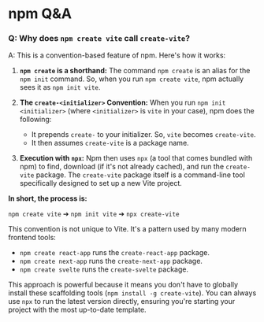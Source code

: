 # npm Q&A

### Q: Why does `npm create vite` call `create-vite`?

A:
This is a convention-based feature of npm. Here's how it works:

1.  **`npm create` is a shorthand:** The command `npm create` is an alias for the `npm init` command. So, when you run `npm create vite`, npm actually sees it as `npm init vite`.

2.  **The `create-<initializer>` Convention:** When you run `npm init <initializer>` (where `<initializer>` is `vite` in your case), npm does the following:
    *   It prepends `create-` to your initializer. So, `vite` becomes `create-vite`.
    *   It then assumes `create-vite` is a package name.

3.  **Execution with `npx`:** Npm then uses `npx` (a tool that comes bundled with npm) to find, download (if it's not already cached), and run the `create-vite` package. The `create-vite` package itself is a command-line tool specifically designed to set up a new Vite project.

**In short, the process is:**

`npm create vite` ➔ `npm init vite` ➔ `npx create-vite`

This convention is not unique to Vite. It's a pattern used by many modern frontend tools:

*   `npm create react-app` runs the `create-react-app` package.
*   `npm create next-app` runs the `create-next-app` package.
*   `npm create svelte` runs the `create-svelte` package.

This approach is powerful because it means you don't have to globally install these scaffolding tools (`npm install -g create-vite`). You can always use `npx` to run the latest version directly, ensuring you're starting your project with the most up-to-date template.
